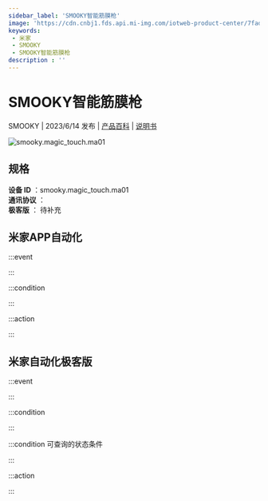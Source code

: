 ```yaml
---
sidebar_label: 'SMOOKY智能筋膜枪'
image: 'https://cdn.cnbj1.fds.api.mi-img.com/iotweb-product-center/7fadeab918ca0d33ba57390faf2235d9_1683339443743.png?GalaxyAccessKeyId=AKVGLQWBOVIRQ3XLEW&Expires=9223372036854775807&Signature=51iJrzKU+qXTcFSA1rMFWz4FV7c='
keywords: 
 - 米家
 - SMOOKY
 - SMOOKY智能筋膜枪
description : ''
---
```

# SMOOKY智能筋膜枪

SMOOKY | 2023/6/14 发布 | [产品百科](https://home.mi.com/webapp/content/baike/product/index.html?model=smooky.magic_touch.ma01/) | [说明书](https://home.mi.com/views/introduction.html?model=smooky.magic_touch.ma01&region=cn)

![smooky.magic_touch.ma01](https://cdn.cnbj1.fds.api.mi-img.com/iotweb-product-center/7fadeab918ca0d33ba57390faf2235d9_1683339443743.png?GalaxyAccessKeyId=AKVGLQWBOVIRQ3XLEW&Expires=9223372036854775807&Signature=51iJrzKU+qXTcFSA1rMFWz4FV7c=)

## 规格  
> 
**设备 ID** ：smooky.magic_touch.ma01  
**通讯协议** ：  
**极客版**  ： 待补充 


## 米家APP自动化  

:::event  

:::

:::condition  

:::

:::action   

:::

## 米家自动化极客版  

:::event  

:::

:::condition  

:::

:::condition 可查询的状态条件  

:::

:::action  

:::

        
